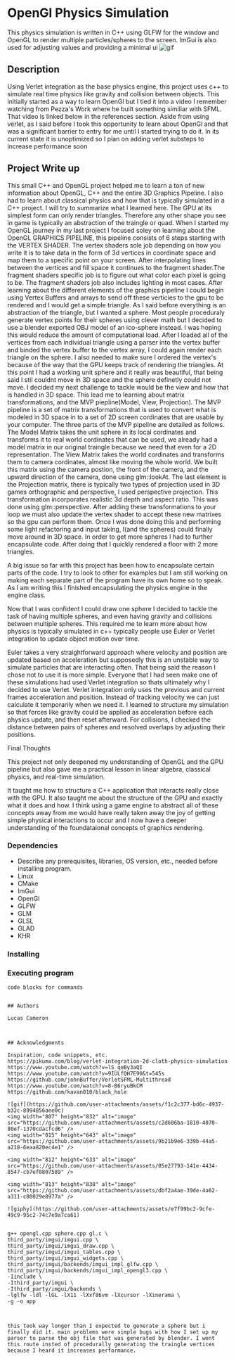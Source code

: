 # OpenGl Physics Simulation

This physics simulation is written in C++ using GLFW for the window and OpenGL to render multiple particles/spheres to the screen. ImGui is also used for adjusting values and providing a minimal ui
![gif](https://github.com/user-attachments/assets/f1c2c377-bd6c-4937-b32c-8994856aee0c)
## Description

Using Verlet integration as the base physics engine, this project uses c++ to simulate real time physics like gravity and collision between objects. This initially started as a way to learn OpenGl but I tied it into a video I remember watching from Pezza's Work where he built something similiar with SFML. That video is linked below in the references section. Aside from using verlet, as I said before I took this opportunity to learn about OpenGl and that was a significant barrier to entry for me until I started trying to do it. In its current state it is unoptimized so I plan on adding verlet substeps to increase performance soon


## Project Write up
This small C++ and OpenGL project helped me to learn a ton of new information about OpenGL, C++ and the entire 3D Graphics Pipeline. I also had to learn about classical physics and how that is typically simulated in a C++ project.
I will try to summarize what I learned here. The GPU at its simplest form can only render triangles. Therefore any other shape you see in game is typically an abstraction of the traingle or quad. When I started my OpenGL journey
in my last project I focused soley on learning about the OpenGL GRAPHICS PIPELINE, this pipeline consists of 6 steps starting with the VERTEX SHADER. The vertex shaders sole job depending on how you write it is to take data in the form of 
3d vertices in coordinate space and map them to a specific point on your screen. After interpolating lines between the vertices and fill space it continues to the fragment shader.The fragment shaders specific job is to figure out what color each pixel is going to be. The fragment shaders job also includes lighting in most cases. After learning about the different elements of the graphics pipeline I could begin using Vertex Buffers and arrays to send off these verticies to the gpu to be rendered and I would get a simple triangle. As I said before everything is an abstraction of the triangle, but I wanted a sphere. Most people proceduraly generate vertex points for their spheres using clever math but I decided to use a blender exported OBJ model of an ico-sphere instead. I was hoping this would reduce the amount of computational load. After I loaded all of the vertices from each individual triangle using a parser into the vertex buffer and binded the vertex buffer to the vertex array, I could again render each triangle on the sphere. I also needed to make sure I ordered the vertex's because of the way that the GPU keeps track of rendering the triangles. At this point I had a working unit sphere and it really was beautiful, that being said I stil couldnt move in 3D space and the sphere definetly could not move. I decided my next challenge to tackle would be the view and how that is handled in 3D space. This lead me to learning about matrix transformations, and the MVP piepline(Model, View, Projection). The MVP pipeline is a set of matrix transformations that is used to convert what is modeled in 3D space in to a set of 2D screen cordinates that are usable by your computer. The three parts of the MVP pipeline are detailed as follows. The Model Matrix takes the unit sphere in its local cordinates and transforms it to real world cordinates that can be used, we already had a model matrix in our original traingle because we need that even for a 2D representation. The View Matrix takes the world cordinates and transforms them to camera cordinates, almost like moving the whole world. We built this matrix using the camera postion, the front of the camera, and the upward direction of the camera, done using glm::lookAt. The last element is the Projection matrix, there is typically two types of projection used in 3D games orthographic and perspective, I used perspective projection. This transformation incorporates realistic 3d depth and aspect ratio. This was done using glm::perspective. After adding these transformations to your loop we must also update the vertex shader to accept these new matrixes so the gpu can perform them. Once I was done doing this and performing some light refactoring and input taking, I(and the spheres) could finally move around in 3D space. In order to get more spheres I had to further encapsulate code. After doing that I quickly rendered a floor with 2 more triangles.

A big issue so far with this project has been how to encapsulate certain parts of the code. I try to look to other for examples but I am still working on making each separate part of the program have its own home so to speak. As I am writing this I finished encapsulating the physics engine in the engine class.

Now that I was confident I could draw one sphere I decided to tackle the task of having multiple spheres, and even having gravity and collisions between multiple spheres. This required me to learn more about how physics is typically simulated in c++ typically people use Euler or Verlet integration to update object motion over time.

Euler takes a very straightforward approach where velocity and position are updated based on acceleration but supposedly this is an unstable way to simulate particles that are interacting often. That being said the reason I chose not to use it is more simple. Everyone that I had seen make one of these simulations had used Verlet integration so thats ultimately why I decided to use Verlet. Verlet integration only uses the previous and current frames acceleration and position. Instead of tracking velocity we can just calculate it temporarily when we need it.
I learned to structure my simulation so that forces like gravity could be applied as acceleration before each physics update, and then reset afterward. For collisions, I checked the distance between pairs of spheres and resolved overlaps by adjusting their positions.

Final Thoughts

This project not only deepened my understanding of OpenGL and the GPU pipeline but also gave me a practical lesson in linear algebra, classical physics, and real-time simulation.

It taught me how to structure a C++ application that interacts really close with the GPU. It also taught me about the structure of the GPU and exactly what it does and how. I think using a game engine to abstract all of these concepts away from me would have really taken away the joy of getting simple physical interactions to occur and I now have a deeper understanding of the foundataional concepts of graphics rendering.

### Dependencies

* Describe any prerequisites, libraries, OS version, etc., needed before installing program.
* Linux
* CMake
* ImGui
* OpenGl
* GLFW
* GLM
* GLSL
* GLAD
* KHR

### Installing



### Executing program

```
code blocks for commands


## Authors

Lucas Cameron



## Acknowledgments

Inspiration, code snippets, etc.
https://pikuma.com/blog/verlet-integration-2d-cloth-physics-simulation
https://www.youtube.com/watch?v=lS_qeBy3aQI
https://www.youtube.com/watch?v=9IULfQH7E90&t=545s
https://github.com/johnBuffer/VerletSFML-Multithread
https://www.youtube.com/watch?v=8-B6ryuBkCM
https://github.com/kavan010/black_hole

![gif](https://github.com/user-attachments/assets/f1c2c377-bd6c-4937-b32c-8994856aee0c)
<img width="807" height="832" alt="image" src="https://github.com/user-attachments/assets/c2d606ba-1810-4070-80ef-1370cdacfcd6" />
<img width="815" height="643" alt="image" src="https://github.com/user-attachments/assets/9b21b9e6-339b-44a5-a218-6eaa820ec4e1" />

<img width="812" height="633" alt="image" src="https://github.com/user-attachments/assets/05e27793-141e-4434-8547-cb7ef0807589" />

<img width="813" height="838" alt="image" src="https://github.com/user-attachments/assets/dbf2a4ae-39de-4a62-a311-c80029e8977a" />

![giphy](https://github.com/user-attachments/assets/e7f99bc2-9cfe-49c9-95c2-74c7e9a7ca61)


g++ opengl.cpp sphere.cpp gl.c \
third_party/imgui/imgui.cpp \
third_party/imgui/imgui_draw.cpp \
third_party/imgui/imgui_tables.cpp \
third_party/imgui/imgui_widgets.cpp \
third_party/imgui/backends/imgui_impl_glfw.cpp \
third_party/imgui/backends/imgui_impl_opengl3.cpp \
-Iinclude \
-Ithird_party/imgui \
-Ithird_party/imgui/backends \
-lglfw -ldl -lGL -lX11 -lXxf86vm -lXcursor -lXinerama \
-g -o app



this took way longer than I expected to generate a sphere but i finally did it. main problems were simple bugs with how I set up my parser to parse the obj file that was generated by blender. I went this route insted of procedurally generating the traingle vertices because I heard it increases performance. 
